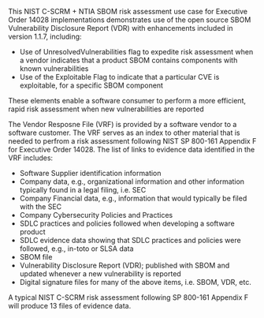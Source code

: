 This NIST C-SCRM + NTIA SBOM risk assessment use case for Executive Order 14028 implementations demonstrates use of the open source SBOM Vulnerability Disclosure Report (VDR) with enhancements included in version 1.1.7, including:

- Use of UnresolvedVulnerabilities flag to expedite risk assessment when a vendor indicates that a product SBOM contains components with known vulnerabilities
- Use of the Exploitable Flag to indicate that a particular CVE is exploitable, for a specific SBOM component

These elements enable a software consumer to perform a more efficient, rapid risk assessment when new vulnerabilities are reported

The Vendor Resposne File (VRF) is provided by a software vendor to a software customer. The VRF serves as an index to other material that is needed to perfrom a risk assessment following NIST SP 800-161 Appendix F for Executive Order 14028. The list of links to evidence data identified in the VRF includes:
<ul>
  <li> Software Supplier identification information </li>
  <li> Company data, e.g., organizational information and other information typically found in a legal filing, i.e. SEC </li>
  <li> Company Financial data, e.g., information that would typically be filed with the SEC </li>
  <li> Company Cybersecurity Policies and Practices </li>
  <li> SDLC practices and policies followed when developing a software product </li>
  <li> SDLC evidence data showing that SDLC practices and policies were followed, e.g., in-toto or SLSA data </li>
  <li> SBOM file </li>
  <li> Vulnerability Disclosure Report (VDR); published with SBOM and updated whenever a new vulnerability is reported</li>
  <li> Digital signature files for many of the above items, i.e. SBOM, VDR, etc. </li>
 </ul>
 
 A typical NIST C-SCRM risk assessment following SP 800-161 Appendix F will produce 13 files of evidence data.
